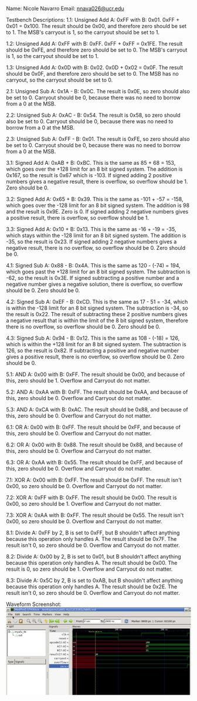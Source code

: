 Name: Nicole Navarro
Email: nnava026@ucr.edu

Testbench Descriptions:
1.1: Unsigned Add A: 0xFF with B: 0x01. 0xFF + 0x01 = 0x100. The result should be 0x00, and therefore zero should be set to 1. The MSB's carryout is 1, so the carryout should be set to 1.

1.2: Unsigned Add A: 0xFF with B: 0xFF. 0xFF + 0xFF = 0x1FE. The result should be 0xFE, and therefore zero should be set to 0. The MSB's carryout is 1, so the carryout should be set to 1.

1.3: Unsigned Add A: 0x0D with B: 0x02. 0x0D + 0x02 = 0x0F. The result should be 0x0F, and therefore zero should be set to 0. The MSB has no carryout, so the carryout should be set to 0.

2.1: Unsigned Sub A: 0x1A - B: 0x0C. The result is 0x0E, so zero should also be set to 0. Carryout should be 0, because there was no need to borrow from a 0 at the MSB.

2.2: Unsigned Sub A: 0xAC - B: 0x54. The result is 0x58, so zero should also be set to 0. Carryout should be 0, because there was no need to borrow from a 0 at the MSB.

2.3: Unsigned Sub A: 0xFF - B: 0x01. The result is 0xFE, so zero should also be set to 0. Carryout should be 0, because there was no need to borrow from a 0 at the MSB.

3.1: Signed Add A: 0xAB + B: 0xBC. This is the same as 85 + 68 = 153, which goes over the +128 limit for an 8 bit signed system. The addition is 0x167, so the result is 0x67 which is -103. If signed adding 2 positive numbers gives a negative result, there is overflow, so overflow should be 1. Zero should be 0.

3.2: Signed Add A: 0x65 + B: 0x39. This is the same as -101 + -57 = -158, which goes over the -128 limit for an 8 bit signed system. The addition is 98 and the result is 0x9E. Zero is 0. If signed adding 2 negative numbers gives a positive result, there is overflow, so overflow should be 1.

3.3: Signed Add A: 0x10 + B: 0x13. This is the same as -16 + -19 = -35, which stays within the -128 limit for an 8 bit signed system. The addition is -35, so the result is 0x23. If signed adding 2 negative numbers gives a negative result, there is no overflow, so overflow should be 0. Zero should be 0.

4.1: Signed Sub A: 0x88 - B: 0x4A. This is the same as 120 - (-74) = 194, which goes past the +128 limit for an 8 bit signed system. The subtraction is -62, so the result is 0x3E. If signed subtracting a positive number and a negative number gives a negative solution, there is overflow, so overflow should be 0. Zero should be 0. 

4.2: Signed Sub A: 0xEF - B: 0xCD. This is the same as 17 - 51 = -34, which is within the -128 limit for an 8 bit signed system. The subtraction is -34, so the result is 0x22. The result of subtracting these 2 positive numbers gives a negative result that is within the limit of the 8 bit signed system, therefore there is no overflow, so overflow should be 0. Zero should be 0. 

4.3: Signed Sub A: 0x94 - B: 0x12. This is the same as 108 - (-18) = 126, which is within the +128 limit for an 8 bit signed system. The subtraction is 126, so the result is 0x82. If subtracting a positive and negative number gives a positive result, there is no overflow, so overflow should be 0. Zero should be 0.

5.1: AND A: 0x00 with B: 0xFF. The result should be 0x00, and because of this, zero should be 1. Overflow and Carryout do not matter.

5.2: AND A: 0xAA with B: 0xFF. The result should be 0xAA, and because of this, zero should be 0. Overflow and Carryout do not matter.

5.3: AND A: 0xCA with B: 0xAC. The result should be 0x88, and because of this, zero should be 0. Overflow and Carryout do not matter.

6.1: OR A: 0x00 with B: 0xFF. The result should be 0xFF, and because of this, zero should be 0. Overflow and Carryout do not matter.

6.2: OR A: 0x00 with B: 0x88. The result should be 0x88, and because of this, zero should be 0. Overflow and Carryout do not matter.

6.3: OR A: 0xAA with B: 0x55. The result should be 0xFF, and because of this, zero should be 0. Overflow and Carryout do not matter.

7.1: XOR A: 0x00 with B: 0xFF. The result should be 0xFF. The result isn't 0x00, so zero should be 0. Overflow and Carryout do not matter.

7.2: XOR A: 0xFF with B: 0xFF. The result should be 0x00. The result is 0x00, so zero should be 1. Overflow and Carryout do not matter.

7.3: XOR A: 0xAA with B: 0xFF. The result should be 0x55. The result isn't 0x00, so zero should be 0. Overflow and Carryout do not matter.

8.1: Divide A: 0xFF by 2, B is set to 0xFF, but B shouldn't affect anything because this operation only handles A. The result should be 0x7F. The result isn't 0, so zero should be 0. Overflow and Carryout do not matter. 

8.2: Divide A: 0x00 by 2, B is set to 0x01, but B shouldn't affect anything because this operation only handles A. The result should be 0x00. The result is 0, so zero should be 1. Overflow and Carryout do not matter.

8.3: Divide A: 0x5C by 2, B is set to 0xAB, but B shouldn't affect anything because this operation only handles A. The result should be 0x2E. The result isn't 0, so zero should be 0. Overflow and Carryout do not matter.

Waveform Screenshot:
![waveform](cs161lab1waveform.PNG)
